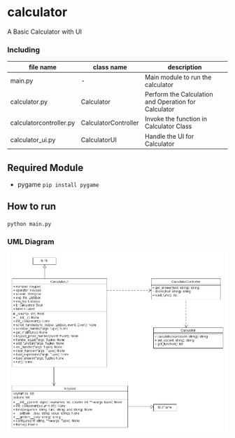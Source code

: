 # calculator
A Basic Calculator with UI

### Including

| file name               | class name           | description                                          |
|-------------------------|----------------------|------------------------------------------------------|
| main.py                 | -                    | Main module to run the calculator                    |
| calculator.py           | Calculator           | Perform the Calculation and Operation for Calculator |
| calculatorcontroller.py | CalculatorController | Invoke the function in Calculator Class              |
| calculator_ui.py        | CalculatorUI         | Handle the UI for Calculator                         |

## Required Module
- pygame `` pip install pygame ``

## How to run

``python main.py``

### UML Diagram
![UML Class Diagram](./CalculatorUML.png)

